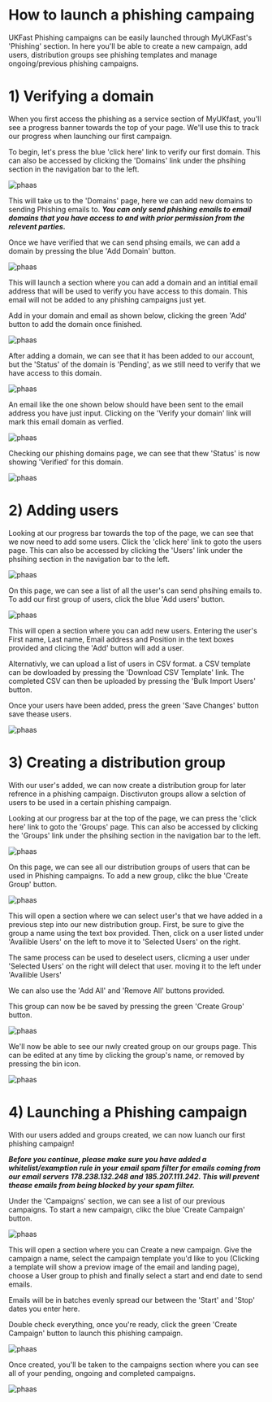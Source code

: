 # How to launch a phishing campaing

UKFast Phishing campaigns can be easily launched through MyUKFast's 'Phishing' section. In here you'll be able to create a new campaign, add users, distribution groups see phishing templates and manage ongoing/previous phishing campaigns.

# 1) Verifying a domain

When you first access the phishing as a service section of MyUKfast, you'll see a progress banner towards the top of your page. We'll use this to track our progress when launching our first campaign. 

To begin, let's press the blue 'click here' link to verify our first domain. This can also be accessed by clicking the 'Domains' link under the phsihing section in the navigation bar to the left.

![phaas](files/verifydomain1.png)


This will take us to the 'Domains' page, here we can add new domains to sending Phishing emails to. ***You can only send phishing emails to email domains that you have access to and with prior permission from the relevent parties.***

Once we have verified that we can send phsing emails, we can add a domain by pressing the blue 'Add Domain' button.

![phaas](files/verifydomain2.png)


This will launch a section where you can add a domain and an intitial email address that will be used to verify you have access to this domain. This email will not be added to any phishing campaigns just yet.

Add in your domain and email as shown below, clicking the green 'Add' button to add the domain once finished.

![phaas](files/verifydomain4.png)


After adding a domain, we can see that it has been added to our account, but the 'Status' of the domain is 'Pending', as we still need to verify that we have access to this domain.

![phaas](files/verifydomain5.png)


An email like the one shown below should have been sent to the email address you have just input. Clicking on the 'Verify your domain' link will mark this email domain as verfied.

![phaas](files/verifydomain6.png)


Checking our phishing domains page, we can see that thew 'Status' is now showing 'Verified' for this domain.

![phaas](files/verifydomain7.png)


# 2) Adding users

Looking at our progress bar towards the top of the page, we can see that we now need to add some users. Click the 'click here' link to goto the users page. This can also be accessed by clicking the 'Users' link under the phsihing section in the navigation bar to the left.

![phaas](files/users1.png)


On this page, we can see a list of all the user's can send phsihing emails to. To add our first group of users, click the blue 'Add users' button.

![phaas](files/users2.png)


This will open a section where you can add new users. Entering the user's First name, Last name, Email address and Position in the text boxes provided and clicing the 'Add' button will add a user. 

Alternativly, we can upload a list of users in CSV format. a CSV template can be dowloaded by pressing the 'Download CSV Template' link. The completed CSV can then be uploaded by pressing the 'Bulk Import Users' button.

Once your users have been added, press the green 'Save Changes' button save thease users.

![phaas](files/users5.png)


# 3) Creating a distribution group

With our user's added, we can now create a distribution group for later refrence in a phishing campaign. Disctivuton groups allow a selction of users to be used in a certain phishing campaign.

Looking at our progress bar at the top of the page, we can press the 'click here' link to goto the 'Groups' page. This can also be accessed by clicking the 'Groups' link under the phsihing section in the navigation bar to the left.

![phaas](files/group1.png)


On this page, we can see all our distribution groups of users that can be used in Phishing campaigns. To add a new group, clikc the blue 'Create Group' button.

![phaas](files/group2.png)


This will open a section where we can select user's that we have added in a previous step into our new distribution group. First, be sure to give the group a name using the text box provided. Then, click on a user listed under 'Availible Users' on the left to move it to 'Selected Users' on the right. 

The same process can be used to deselect users, clicming a user under 'Selected Users' on the right will delect that user. moving it to the left under 'Availible Users'

We can also use the 'Add All' and 'Remove All' buttons provided.

This group can now be be saved by pressing the green 'Create Group' button.

![phaas](files/group4.png)


We'll now be able to see our nwly created group on our groups page. This can be edited at any time by clicking the group's name, or removed by pressing the bin icon.

![phaas](files/group5.png)


# 4) Launching a Phishing campaign

With our users added and groups created, we can now luanch our first phishing campaign!

***Before you continue, please make sure you have added a whitelist/examption rule in your email spam filter for emails coming from our email servers 178.238.132.248 and 185.207.111.242. This will prevent thease emails from being blocked by your spam filter.***

Under the 'Campaigns' section, we can see a list of our previous campaigns. To start a new campaign, clikc the blue 'Create Campaign' button.

![phaas](files/campaign1.png)


This will open a section where you can Create a new campaign. Give the campaign a name, select the campaign template you'd like to you (Clicking a template will show a previow image of the email and landing page), choose a User group to phish and finally select a start and end date to send emails. 

Emails will be in batches evenly spread our between the 'Start' and 'Stop' dates you enter here.

Double check everything, once you're ready, click the green 'Create Campaign' button to launch this phishing campaign.

![phaas](files/campaign2.png)

Once created, you'll be taken to the campaigns section where you can see all of your pending, ongoing and completed campaigns.

![phaas](files/campaign3.png)


